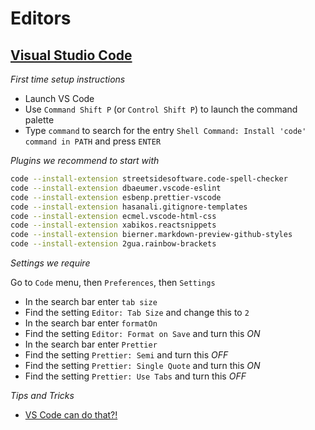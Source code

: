 # Editors

## [Visual Studio Code](https://code.visualstudio.com)

_First time setup instructions_

- Launch VS Code
- Use `Command Shift P` (or `Control Shift P`) to launch the command palette
- Type `command` to search for the entry `Shell Command: Install 'code' command in PATH` and press `ENTER`

_Plugins we recommend to start with_

```sh
code --install-extension streetsidesoftware.code-spell-checker
code --install-extension dbaeumer.vscode-eslint
code --install-extension esbenp.prettier-vscode
code --install-extension hasanali.gitignore-templates
code --install-extension ecmel.vscode-html-css
code --install-extension xabikos.reactsnippets
code --install-extension bierner.markdown-preview-github-styles
code --install-extension 2gua.rainbow-brackets
```

_Settings we require_

Go to `Code` menu, then `Preferences`, then `Settings`

- In the search bar enter `tab size`
- Find the setting `Editor: Tab Size` and change this to `2`
- In the search bar enter `formatOn`
- Find the setting `Editor: Format on Save` and turn this _ON_
- In the search bar enter `Prettier`
- Find the setting `Prettier: Semi` and turn this _OFF_
- Find the setting `Prettier: Single Quote` and turn this _ON_
- Find the setting `Prettier: Use Tabs` and turn this _OFF_

_Tips and Tricks_

- [VS Code can do that?!](https://vscodecandothat.com)

